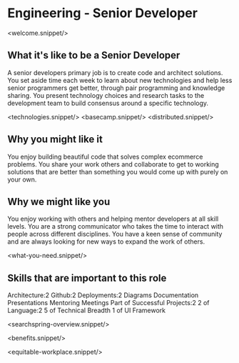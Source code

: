 # Engineering - Senior Developer
<welcome.snippet/>

## What it's like to be a Senior Developer
A senior developers primary job is to create code and architect solutions.  
You set aside time each week to learn about new technologies and help less senior programmers get better, through pair programming and knowledge sharing.
You present technology choices and research tasks to the development team to build consensus around a specific technology.

<technologies.snippet/>
<basecamp.snippet/>
<distributed.snippet/>

## Why you might like it
You enjoy building beautiful code that solves complex ecommerce problems.  You share your work others and collaborate to get to working solutions that are
better than something you would come up with purely on your own.

## Why we might like you
You enjoy working with others and helping mentor developers at all skill levels.  You are a strong communicator who takes the time to interact with people across different disciplines. You have a keen sense of community and are always looking for new ways to expand the work of others.

<what-you-need.snippet/>

## Skills that are important to this role

<skills>
Architecture:2
Github:2 
Deployments:2
Diagrams 
Documentation 
Presentations 
Mentoring 
Meetings
Part of Successful Projects:2
2 of Language:2
5 of Technical Breadth
1 of UI Framework
</skills>

<inherit doc="engineering-developer.md"/>

<searchspring-overview.snippet/>

<benefits.snippet/>

<equitable-workplace.snippet/>
